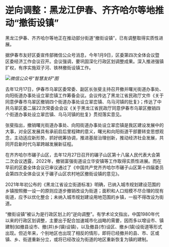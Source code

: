 # 逆向调整：黑龙江伊春、齐齐哈尔等地推动“撤街设镇”

黑龙江伊春、齐齐哈尔等地正在推动部分街道“撤街设镇”，已有调整取得实质性进展。

据伊春市友好区委宣传部微信公众号消息，今年1月9日，区委第四次全体会议暨区委经济工作会议召开。会议强调，要巩固深化行政区划调整成果。深入推进强镇扩权，有序实施双子河、铁林撤街设镇工作。

![](https://inews.gtimg.com/newsapp_bt/0/15607326939/1000)_微信公众号“智慧友好”图_

去年12月17日，伊春市乌翠区委常委、副区长张斐主持召开撤并曙光街道办事处、向阳街道办事处设立翠峦镇工作筹备会议。会议传达了黑龙江省民政厅文件《关于同意伊春市乌翠区撤销四个街道办事处设立翠峦镇、乌马河镇的批复》；传达了中共乌翠区委二届22次常委会会议《关于黑龙江省民政厅同意伊春市乌翠区撤销四个街道办事处设立翠峦镇、乌马河镇的批复》贯彻落实意见。

张斐指出，撤销曙光街道办事处、向阳街道办事处设立翠峦镇是我区建设发展中的大事，对全区发展具有承前启后里程碑的意义，曙光和向阳街道干部要转变思想观念，主动适应新形势，抓好统筹协调，推进基层治理创新，推动经济社会发展，共同开启新时代乌翠跨越发展新征程。

在齐齐哈尔市碾子山区，去年12月27日召开的碾子山区第十八届人民代表大会第二次会议透露，2022年，撤销富强街道设立华安镇等工作取得实质性进展。而在早前的区委全体会议已审议通过了《中国共产党齐齐哈尔市碾子山区第十四届委员会第四次全体会议关于碾子山区农村地区撤街设镇的意见》。

2021年年初公布的《黑龙江省设立街道标准》明确，已纳入城市规划建设范围的乡镇按照撤一设一的原则应逐步撤销改设为街道；面积和人口规模不尽合理的现有街道，应予以优化整合；未纳入城市规划建设用地范围的乡镇，一般不得改设为街道。

“撤街设镇”被认为是行政区划上的“逆向调整”。有学术论文指出，中国1980年代以来的行政区划调整，主要出于配合加速城市化战略的需要，因而多以增设市、镇建制(如撤县设市、撤(并)乡(镇)设镇)，以及撤县(市)设区、撤乡(镇)设街道等形式出现。但近年来，个别地区也出现了相反的情形，即将已经撤并的县、市、区或镇、乡、街道重新分立，或将已经改设为街道的地区重新恢复为镇的建制。

